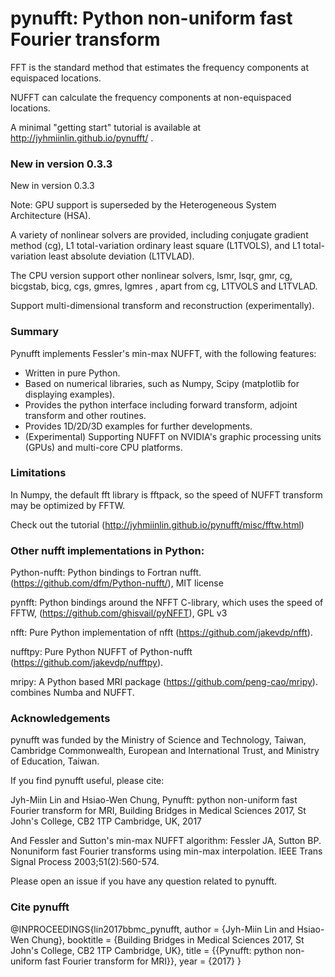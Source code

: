 # pynufft: Python non-uniform fast Fourier transform


FFT is the standard method that estimates the frequency components at equispaced locations.

NUFFT can calculate the frequency components at non-equispaced locations.

A minimal "getting start" tutorial is available at http://jyhmiinlin.github.io/pynufft/ .

### New in version 0.3.3

New in version 0.3.3

Note: GPU support is superseded by the Heterogeneous System Architecture (HSA).

A variety of nonlinear solvers are provided, including conjugate gradient method (cg), L1 total-variation ordinary least square (L1TVOLS), and L1 total-variation least absolute deviation (L1TVLAD).

The CPU version support other nonlinear solvers, lsmr, lsqr, gmr, cg, bicgstab, bicg, cgs, gmres, lgmres , apart from cg, L1TVOLS and L1TVLAD.

Support multi-dimensional transform and reconstruction (experimentally).

### Summary

Pynufft implements Fessler's min-max NUFFT, with the following features:

- Written in pure Python.
- Based on numerical libraries, such as Numpy, Scipy (matplotlib for displaying examples).
- Provides the python interface including forward transform, adjoint transform and other routines.
- Provides 1D/2D/3D examples for further developments.
- (Experimental) Supporting NUFFT on NVIDIA's graphic processing units (GPUs) and multi-core CPU platforms.

### Limitations

In Numpy, the default fft library is fftpack, so the speed of NUFFT transform may be optimized by FFTW.

Check out the tutorial (http://jyhmiinlin.github.io/pynufft/misc/fftw.html)

### Other nufft implementations in Python:

Python-nufft: Python bindings to Fortran nufft. (https://github.com/dfm/Python-nufft/), MIT license

pynfft: Python bindings around the NFFT C-library, which uses the speed of FFTW, (https://github.com/ghisvail/pyNFFT), GPL v3

nfft: Pure Python implementation of nfft (https://github.com/jakevdp/nfft).

nufftpy: Pure Python NUFFT of Python-nufft (https://github.com/jakevdp/nufftpy). 

mripy: A Python based MRI package (https://github.com/peng-cao/mripy). combines Numba and NUFFT.

### Acknowledgements

pynufft was funded by the Ministry of Science and Technology, Taiwan, Cambridge Commonwealth, European and International Trust, and Ministry of Education, Taiwan.  

If you find pynufft useful, please cite:

Jyh-Miin Lin and Hsiao-Wen Chung, Pynufft: python non-uniform fast Fourier transform for MRI, Building Bridges in Medical Sciences 2017, St John's College, CB2 1TP Cambridge, UK, 2017

And Fessler and Sutton's min-max NUFFT algorithm:
Fessler JA, Sutton BP. Nonuniform fast Fourier transforms using min-max interpolation. IEEE Trans Signal Process 2003;51(2):560-574.

Please open an issue if you have any question related to pynufft.

### Cite pynufft

@INPROCEEDINGS{lin2017bbmc_pynufft,
	author = {Jyh-Miin Lin and Hsiao-Wen Chung},
	booktitle = {Building Bridges in Medical Sciences 2017, St John's College, CB2 1TP Cambridge, UK},
	title = {{Pynufft: python non-uniform fast Fourier transform for MRI}},
	year = {2017}
}
